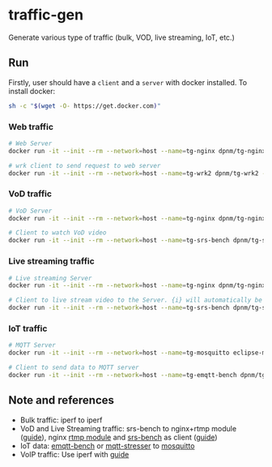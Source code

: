 # traffic-gen
Generate various type of traffic (bulk, VOD, live streaming, IoT, etc.)

## Run
Firstly, user should have a `client` and a `server` with docker installed. To install docker:
```bash
sh -c "$(wget -O- https://get.docker.com)"
```
### Web traffic

```bash
# Web Server
docker run -it --init --rm --network=host --name=tg-nginx dpnm/tg-nginx

# wrk client to send request to web server
docker run -it --init --rm --network=host --name=tg-wrk2 dpnm/tg-wrk2 -c <NUM_CONNECTIONS> -R <REQUEST_PER_SEC> -d <DURATION> http://<SERVER_IP>:8080
```

### VoD traffic

```bash
# VoD Server
docker run -it --init --rm --network=host --name=tg-nginx dpnm/tg-nginx

# Client to watch VoD video
docker run -it --init --rm --network=host --name=tg-srs-bench dpnm/tg-srs-bench ./rtmp_play.sh -c <NUM_CONNECTIONS> -r rtmp://<SERVER_IP>/vod/bbb.mp4
```
### Live streaming traffic
```bash
# Live streaming Server
docker run -it --init --rm --network=host --name=tg-nginx dpnm/tg-nginx

# Client to live stream video to the Server. {i} will automatically be set from 0 to <NUM_CONNECTIONS>
docker run -it --init --rm --network=host --name=tg-srs-bench dpnm/tg-srs-bench ./rtmp_publish.sh -c <NUM_CONNECTIONS> -r rtmp://<SERVER_IP>/live/test_{i}
```
### IoT traffic
```bash
# MQTT Server
docker run -it --init --rm --network=host --name=tg-mosquitto eclipse-mosquitto

# Client to send data to MQTT server
docker run -it --init --rm --network=host --name=tg-emqtt-bench dpnm/tg-emqtt-bench pub -I 0.1 -t bench/%c -c <NUM_CONNECTIONS> tcp://<SERVER_IP>:1883
```

## Note and references
- Bulk traffic: iperf to iperf
- VoD and Live Streaming traffic: srs-bench to nginx+rtmp module ([guide](https://docs.peer5.com/guides/setting-up-hls-live-streaming-server-using-nginx/)), nginx [rtmp module](https://github.com/sergey-dryabzhinsky/nginx-rtmp-module) and [srs-bench](https://github.com/ossrs/srs-bench) as client ([guide](https://hardelm.github.io/2017/07/11/srs-bench%E5%AE%89%E8%A3%85%E4%B8%8E%E4%BD%BF%E7%94%A8))
- IoT data: [emqtt-bench](https://github.com/emqx/emqtt-bench) or [mqtt-stresser](https://github.com/inovex/mqtt-stresser) to [mosquitto](https://github.com/eclipse/mosquitto)
- VoIP traffic: Use iperf with [guide](http://wiki.innovaphone.com/index.php?title=Howto:Network_VoIP_Readiness_Test)


